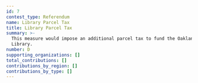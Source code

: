 ```yaml
---
id: 7
contest_type: Referendum
name: Library Parcel Tax
title: Library Parcel Tax
summary: >-
  This measure would impose an additional parcel tax to fund the Oakland Public
  Library.
number: D
supporting_organizations: []
total_contributions: []
contributions_by_region: []
contributions_by_type: []
---
```

